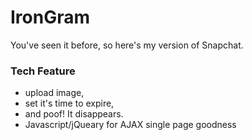 # IronGram 
You've seen it before, so here's my version of Snapchat.
### Tech Feature
- upload image, 
- set it's time to expire, 
- and poof! It disappears.
- Javascript/jQueary for AJAX single page goodness
